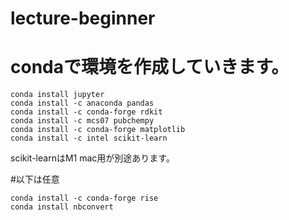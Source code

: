 # lecture-beginner



# condaで環境を作成していきます。
```
conda install jupyter
conda install -c anaconda pandas
conda install -c conda-forge rdkit
conda install -c mcs07 pubchempy
conda install -c conda-forge matplotlib
conda install -c intel scikit-learn
```
scikit-learnはM1 mac用が別途あります。

#以下は任意
```
conda install -c conda-forge rise
conda install nbconvert
```
